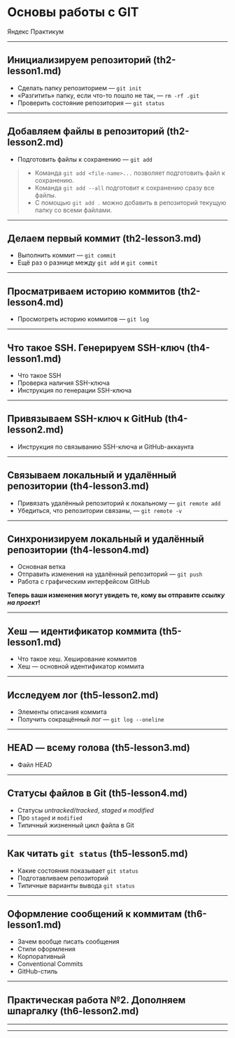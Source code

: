 # Основы работы с GIT  

Яндекс Практикум  

---

## Инициализируем репозиторий (th2-lesson1.md)  

- Сделать папку репозиторием — `git init`  
- «Разгитить» папку, если что-то пошло не так, — `rm -rf .git`  
- Проверить состояние репозитория — `git status`  

---

## Добавляем файлы в репозиторий (th2-lesson2.md)  

- Подготовить файлы к сохранению — `git add`

> - Команда `git add <file-name>...` позволяет подготовить файл к сохранению.  
> - Команда `git add --all` подготовит к сохранению сразу все файлы.  
> - С помощью `git add .` можно добавить в репозиторий текущую папку со всеми файлами.  

---

## Делаем первый коммит (th2-lesson3.md)  

- Выполнить коммит — `git commit`  
- Ещё раз о разнице между `git add` и `git commit`  

---

## Просматриваем историю коммитов (th2-lesson4.md)  

- Просмотреть историю коммитов — `git log`  

---

## Что такое SSH. Генерируем SSH-ключ (th4-lesson1.md)  

- Что такое SSH  
- Проверка наличия SSH-ключа  
- Инструкция по генерации SSH-ключа  

---

## Привязываем SSH-ключ к GitHub (th4-lesson2.md)  

- Инструкция по связыванию SSH-ключа и GitHub-аккаунта  

---

## Связываем локальный и удалённый репозитории (th4-lesson3.md)  

- Привязать удалённый репозиторий к локальному — `git remote add`  
- Убедиться, что репозитории связаны, — `git remote -v`  

---

## Синхронизируем локальный и удалённый репозитории (th4-lesson4.md)  

- Основная ветка  
- Отправить изменения на удалённый репозиторий — `git push`  
- Работа с графическим интерфейсом GitHub  

__Теперь ваши изменения могут увидеть те, кому вы отправите *ссылку на проект*!__  

---

## Хеш — идентификатор коммита (th5-lesson1.md)  

- Что такое хеш. Хеширование коммитов  
- Хеш — основной идентификатор коммита  

---

## Исследуем лог (th5-lesson2.md)  

- Элементы описания коммита  
- Получить сокращённый лог — `git log --oneline`  

---

## HEAD — всему голова (th5-lesson3.md)  

- Файл HEAD  

---

## Статусы файлов в Git (th5-lesson4.md)  

- Статусы *untracked*/*tracked*, *staged* и *modified*  
- Про `staged` и `modified`  
- Типичный жизненный цикл файла в Git  

---

## Как читать `git status` (th5-lesson5.md)  

- Какие состояния показывает `git status`  
- Подготавливаем репозиторий  
- Типичные варианты вывода `git status`  

---

## Оформление сообщений к коммитам (th6-lesson1.md)  

- Зачем вообще писать сообщения  
- Стили оформления  
- Корпоративный  
- Conventional Commits  
- GitHub-стиль  

---

## Практическая работа №2. Дополняем шпаргалку (th6-lesson2.md)  

---
---
